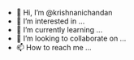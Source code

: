 - 👋 Hi, I’m @krishnanichandan
- 👀 I’m interested in ...
- 🌱 I’m currently learning ...
- 💞️ I’m looking to collaborate on ...
- 📫 How to reach me ...

<!---
krishnanichandan/krishnanichandan is a ✨ special ✨ repository because its `README.md` (this file) appears on your GitHub profile.
You can click the Preview link to take a look at your changes.
--->
